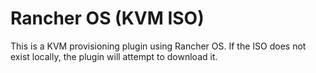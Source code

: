 # Rancher OS (KVM ISO)
This is a KVM provisioning plugin using Rancher OS.  If the ISO does not exist
locally, the plugin will attempt to download it.
